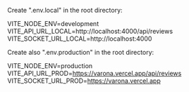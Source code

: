 Create ".env.local" in the root directory:

VITE_NODE_ENV=development
VITE_API_URL_LOCAL=http://localhost:4000/api/reviews
VITE_SOCKET_URL_LOCAL=http://localhost:4000




Create also ".env.production" in the root directory:

VITE_NODE_ENV=production
VITE_API_URL_PROD=https://varona.vercel.app/api/reviews
VITE_SOCKET_URL_PROD=https://varona.vercel.app